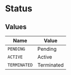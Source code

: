 # Status


## Values

| Name         | Value        |
| ------------ | ------------ |
| `PENDING`    | Pending      |
| `ACTIVE`     | Active       |
| `TERMINATED` | Terminated   |